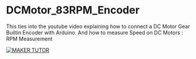 # DCMotor_83RPM_Encoder

This ties into the youtube video explaining how to connect a DC Motor Gear Builtin Encoder with Arduino. 
And how to measure Speed on DC Motors : RPM Measurement

[![MAKER TUTOR](https://img.youtube.com/vi/F7MZQU0Zj_o/0.jpg)](https://youtu.be/F7MZQU0Zj_o)
